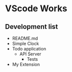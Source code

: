 # VScode Works

## Development list

* README.md
* Simple Clock
* Todo application
    * API Server  
        * Tests
* My Extension
